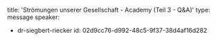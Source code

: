 title: 'Strömungen unserer Gesellschaft  - Academy (Teil 3 - Q&A)'
type: message
speaker:
  - dr-siegbert-riecker
id: 02d9cc76-d992-48c5-9f37-38d4af16d282
